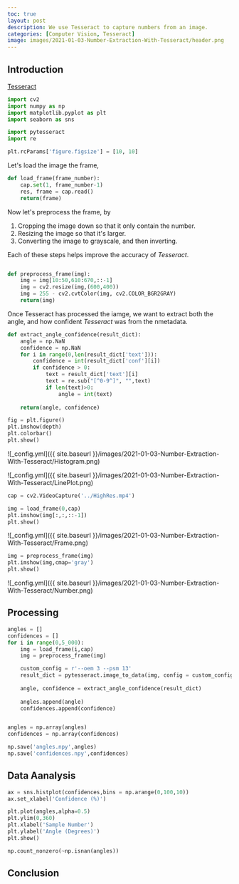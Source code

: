 ```yaml
---
toc: true
layout: post
description: We use Tesseract to capture numbers from an image.
categories: [Computer Vision, Tesseract]
image: images/2021-01-03-Number-Extraction-With-Tesseract/header.png
---
```


Introduction
-------------


[Tesseract](https://github.com/tesseract-ocr/tesseract)


```python
import cv2
import numpy as np
import matplotlib.pyplot as plt
import seaborn as sns

import pytesseract
import re 

plt.rcParams['figure.figsize'] = [10, 10]
```


Let's load the image the frame,

```python
def load_frame(frame_number):
    cap.set(1, frame_number-1)
    res, frame = cap.read()
    return(frame)
```

Now let's preprocess the frame, by 

1. Cropping the image down so that it only contain the number.
2. Resizing the image so that it's larger.
3. Converting the image to grayscale, and then inverting.

Each of these steps helps improve the accuracy of *Tesseract*.

```python

def preprocess_frame(img):
    img = img[10:50,610:670,::-1]
    img = cv2.resize(img,(600,400))
    img = 255 - cv2.cvtColor(img, cv2.COLOR_BGR2GRAY)
    return(img)
```


Once Tesseract has processed the iamge, we want to extract both the angle, and how confident *Tesseract* was from the nmetadata.
```python
def extract_angle_confidence(result_dict):
    angle = np.NaN
    confidence = np.NaN
    for i in range(0,len(result_dict['text'])):
        confidence = int(result_dict['conf'][i])
        if confidence > 0:
            text = result_dict['text'][i]
            text = re.sub("[^0-9^]", "",text)
            if len(text)>0:
                angle = int(text)
                
    return(angle, confidence)            
```



```python
fig = plt.figure()
plt.imshow(depth)
plt.colorbar()
plt.show()
```

![_config.yml]({{ site.baseurl }}/images/2021-01-03-Number-Extraction-With-Tesseract/Histogram.png)

![_config.yml]({{ site.baseurl }}/images/2021-01-03-Number-Extraction-With-Tesseract/LinePlot.png)



```python
cap = cv2.VideoCapture('../HighRes.mp4')

img = load_frame(0,cap)
plt.imshow(img[:,:,::-1])
plt.show()
```
![_config.yml]({{ site.baseurl }}/images/2021-01-03-Number-Extraction-With-Tesseract/Frame.png)

```python
img = preprocess_frame(img)
plt.imshow(img,cmap='gray')
plt.show()
```

![_config.yml]({{ site.baseurl }}/images/2021-01-03-Number-Extraction-With-Tesseract/Number.png)



Processing
-------------

```python
angles = []
confidences = []
for i in range(0,5_000):
    img = load_frame(i,cap)
    img = preprocess_frame(img)

    custom_config = r'--oem 3 --psm 13'
    result_dict = pytesseract.image_to_data(img, config = custom_config, output_type = pytesseract.Output.DICT)
    
    angle, confidence = extract_angle_confidence(result_dict)
    
    angles.append(angle)
    confidences.append(confidence)


angles = np.array(angles)
confidences = np.array(confidences)

np.save('angles.npy',angles)
np.save('confidences.npy',confidences)
```

Data Aanalysis
-------------

```python
ax = sns.histplot(confidences,bins = np.arange(0,100,10))
ax.set_xlabel('Confidence (%)')
```

```python
plt.plot(angles,alpha=0.5)
plt.ylim(0,360)
plt.xlabel('Sample Number')
plt.ylabel('Angle (Degrees)')
plt.show()
```

```python
np.count_nonzero(~np.isnan(angles))
```



Conclusion
-------------






